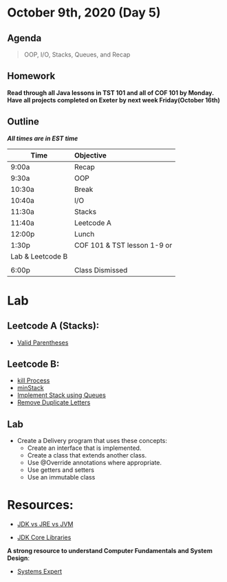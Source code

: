 # October 9th, 2020 (Day 5)

## Agenda
> OOP, I/O, Stacks, Queues, and Recap

## Homework 
**Read through all Java lessons in TST 101 and all of COF 101 by Monday. Have all projects completed on Exeter by next week Friday(October 16th)**

## Outline
_**All times are in EST time**_

| Time   | Objective                        |
| -------|:---------------------------------|
| 9:00a  | Recap                            |
| 9:30a  | OOP                              |
| 10:30a | Break                            |
| 10:40a | I/O                              |
| 11:30a | Stacks                           |
| 11:40a | Leetcode A                       |
| 12:00p | Lunch                            |
| 1:30p  | COF 101 & TST lesson 1-9 or      | 
|           Lab & Leetcode B                |
|                                           |  
| 6:00p  | Class Dismissed                  |

# Lab
  ## Leetcode A (Stacks):

  - [Valid Parentheses](https://leetcode.com/problems/valid-parentheses/)

  ## Leetcode B:
  - [kill Process](https://leetcode.com/problems/kill-process/)
  - [minStack](https://leetcode.com/problems/min-stack/)
  - [Implement Stack using Queues](https://leetcode.com/problems/implement-stack-using-queues/)
  - [ Remove Duplicate Letters](https://leetcode.com/problems/remove-duplicate-letters/)

  ## Lab 
  - Create a Delivery program that uses these concepts: 
    - Create an interface that is implemented.
    - Create a class that extends another class.
    - Use @Override annotations where appropriate.  
    - Use getters and setters
    - Use an immutable class
  
# Resources:

- [JDK vs JRE vs JVM](https://www.journaldev.com/546/difference-jdk-vs-jre-vs-jvm)

- [JDK Core Libraries](https://docs.oracle.com/javase/10/core/java-core-libraries1.htm#JSCOR-GUID-C6BE8117-F73E-4BE6-98AA-681A0CD4EEA9)

**A strong resource to understand Computer Fundamentals and System Design**:
- [Systems Expert](https://www.algoexpert.io/systems/product)